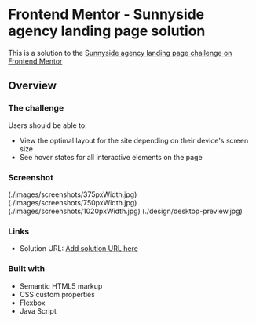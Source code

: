 # Frontend Mentor - Sunnyside agency landing page solution

This is a solution to the [Sunnyside agency landing page challenge on Frontend Mentor](https://www.frontendmentor.io/challenges/sunnyside-agency-landing-page-7yVs3B6ef)


## Overview

### The challenge

Users should be able to:

- View the optimal layout for the site depending on their device's screen size
- See hover states for all interactive elements on the page

### Screenshot

(./images/screenshots/375pxWidth.jpg)
(./images/screenshots/750pxWidth.jpg)
(./images/screenshots/1020pxWidth.jpg)
(./design/desktop-preview.jpg)


### Links

- Solution URL: [Add solution URL here](https://your-solution-url.com)




### Built with

- Semantic HTML5 markup
- CSS custom properties
- Flexbox
- Java Script
